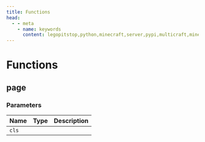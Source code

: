 ```yaml
---
title: Functions
head:
  - - meta
    - name: keywords
      content: legopitstop,python,minecraft,server,pypi,multicraft,minecraftserver,pythonpackage
---
```


# Functions

## page

### Parameters

| Name  | Type | Description |
| ----- | ---- | ----------- |
| `cls` |      |             |

